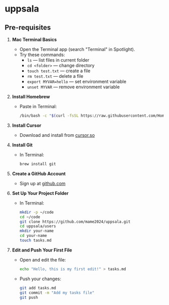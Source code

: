 # uppsala

## Pre-requisites

1. **Mac Terminal Basics**
   - Open the Terminal app (search "Terminal" in Spotlight).
   - Try these commands:
     - `ls` — list files in current folder
     - `cd <folder>` — change directory
     - `touch test.txt` — create a file
     - `rm test.txt` — delete a file
     - `export MYVAR=hello` — set environment variable
     - `unset MYVAR` — remove environment variable

2. **Install Homebrew**  
   - Paste in Terminal:  
     ```sh
     /bin/bash -c "$(curl -fsSL https://raw.githubusercontent.com/Homebrew/install/HEAD/install.sh)"
     ```

3. **Install Cursor**  
   - Download and install from [cursor.so](https://cursor.so/)

4. **Install Git**  
   - In Terminal:  
     ```sh
     brew install git
     ```

5. **Create a GitHub Account**  
   - Sign up at [github.com](https://github.com/)

6. **Set Up Your Project Folder**  
   - In Terminal:  
     ```sh
     mkdir -p ~/code
     cd ~/code
     git clone https://github.com/mame2024/uppsala.git
     cd uppsala/users
     mkdir your-name
     cd your-name
     touch tasks.md
     ```

7. **Edit and Push Your First File**
   - Open and edit the file:
     ```sh
     echo "Hello, this is my first edit!" > tasks.md
     ```
   - Push your changes:
     ```sh
     git add tasks.md
     git commit -m "Add my tasks file"
     git push
     ```
